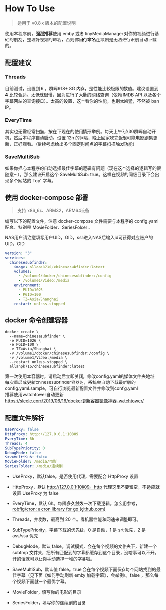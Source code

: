 # How To Use

> 适用于 v0.8.x 版本的配置说明

使用本程序前，**强烈推荐**使用 emby 或者 tinyMediaManager 对你的视频进行基础的削刮，整理好视频的命名，否则你**自行命名**连续剧是无法进行识别自动下载的。

## 配置建议

### Threads 

目前测试，设置到 6 ，群晖918+   8G 内存，是性能比较极限的数值。建议设置到 **4** 比较合适。太低就很慢，因为进行了大量的网络查询（依赖 IMDB API 以及各个字幕网站的查询接口）。太高的设置，这个看你的性能，也别太凶猛，不然被 ban IP。

### EveryTime

其实也无需经常扫描，按在下现在的使用情形举例。每天上午7点30群晖自动开机，然后本程序自动启动。设置 12h 的间隔，晚上回家吃完饭很可能电影剧集更新，正好观看。（后续考虑给出多个固定时间点的字幕扫描触发功能）

### SaveMultiSub

如果你担心本程序的自动选择最佳字幕的逻辑有问题（现在这个选择的逻辑写的很随意···），那么建议开启这个 SaveMultiSub: true。这样在视频的同级目录下会出现多个网站的 Top1 字幕。


## 使用 docker-compose 部署

> 支持 x86_64、ARM32，ARM64设备

编写以下的配置文件，注意 docker-compose 文件需要与本程序的 config.yaml 配套，特别是 MovieFolder、SeriesFolder  。

NAS用户请注意填写用户UID，GID，ssh进入NAS后输入id可获得对应账户的UID，GID  

```yaml
version: "3"
services:
  chinesesubfinder:
    image: allanpk716/chinesesubfinder:latest
    volumes:
      - /volume1/docker/chinesesubfinder:/config
      - /volume1/Video:/media
    environment:
      - PUID=1026
      - PGID=100
      - TZ=Asia/Shanghai
    restart: unless-stopped
```

## docker 命令创建容器

````
docker create \
  --name=chinesesubfinder \
  -e PUID=1026 \
  -e PGID=100 \
  -e TZ=Asia/Shanghai \
  -v /volume1/docker/chinesesubfinder:/config \
  -v /volume1/Video:/media \
  --restart unless-stopped \
  allanpk716/chinesesubfinder:latest
````

第一次使用本容器时，请启动后立即关闭，修改config.yaml的媒体文件夹地址  
每次重启或更新chinesesubfinder容器时，系统会自动下载最新版的config.yaml.sample，可自行浏览最新配置文件并修改到config.yaml  
推荐使用watchtower自动更新  
https://sleele.com/2019/06/16/docker更新容器镜像神器-watchtower/  

## 配置文件解析

```yaml
UseProxy: false
HttpProxy: http://127.0.0.1:10809
EveryTime: 6h
Threads: 4
SubTypePriority: 0
DebugMode: false
SaveMultiSub: false
MovieFolder: /media/电影
SeriesFolder: /media/连续剧
```

* UseProxy，默认false。是否使用代理，需要配合 HttpProxy 设置

* HttpProxy，默认 http://127.0.0.1:10809。http 代理这里不要留空，不适应就设置 UseProxy 为 false

* EveryTime，默认 6h。每隔多久触发一次下载逻辑。怎么用参考，[robfig/cron: a cron library for go (github.com)](https://github.com/robfig/cron)

* Threads，并发数，最高到 20 个。看机器性能和网速来调整即可。

* SubTypePriority，字幕下载的优先级，0 是自动，1 是 srt 优先，2 是 ass/ssa 优先

* DebugMode，默认 false。调试模式，会在每个视频的文件夹下，新建一个  subtmp 文件夹，把所有匹配到的字幕都缓存到这个目录，没啥事可以不开。开的话就可以让你手动选择一堆的字幕啦。

* SaveMultiSub，默认值 false。true 会在每个视频下面保存每个网站找到的最佳字幕（见下面《如何手动刷新 emby 加载字幕》，会举例）。false ，那么每个视频下面就一个最优字幕。

* MovieFolder，填写你的电影的目录

* SeriesFolder，填写你的连续剧的目录

